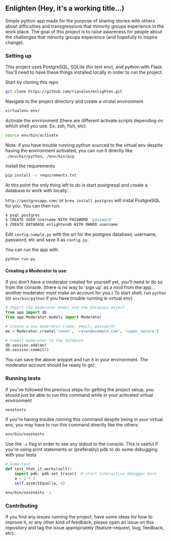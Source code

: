 ## Enlighten (Hey, it's a working title...)

Simple python app made for the purpose of sharing stories with others
about difficulties and transgressions that minority groups experience in
the work place. The goal of this project is to raise awareness for people
about the challenges that minority groups experience
(and hopefully to inspire change).

### Setting up

This project uses PostgreSQL, SQLite (for test env), and python with Flask. You'll
need to have these things installed locally in order to run the project.



Start by cloning this repo
```bash
git clone https://github.com/riavalon/enlighten.git
```

Navigate to the project directory and create a virutal environment
```bash
virtualenv env/
```

Activate the environment (there are different activate scripts depending on which shell you use. Ex: zsh, fish, etc)
```bash
source env/bin/activate
```

Note: if you have trouble running python sourced to the virtual env despite having the environment activated, you can run
it directly like `./env/bin/python`, `./env/bin/pip`

Install the requirements
```bash
pip install -r requirements.txt
```

At this point the only thing left to do is start postgresql and create a database to work with locally:

`http://postgresapp.com/` or `brew install postgres` will instal PostgreSQL for you. You can then run:
```bash
$ psql postgres
$ CREATE USER username WITH PASSWORD 'password'
$ CREATE DATABASE enlightendb WITH OWNER username
```

Edit `config-sample.py` with the url for the postgres database, username, password, etc and save it as `config.py`.

You can run the app with
```bash
python run.py
```


#### Creating a Moderator to use

If you don't have a moderator created for yourself yet, you'll need to do so from the console. (there is no way
to 'sign up' as a mod from the app... another moderator must make an account for you.) To start shell, run `python` (or  `env/bin/python` if you have trouble running in virtual env)

```python
# Import the moderator model and the database object
from app import db
from app.Moderator.models import Moderator

# Create a new moderator (name, email, password)
me = Moderator.create('raven', 'raven@example.com', 'super_secure')

# Commit moderator to the database
db.session.add(me)
db.session.commit()
```

You can save the above snippet and run it in your environment. The moderator account should be ready to go!

### Running tests

If you've followed the previous steps for getting the project setup, you should just be able to run this command while in your activated virtual environment

```bash
nosetests
```

If you're having trouble running this command despite being in your virtual env, you may have to run this command directly like the others:

```bash
env/bin/nosetests
```

Use the `-s` flag in order to see any stdout to the console. This is useful if you're using print statements or (preferably) pdb to do some debugging with your tests

```python
# Some test
def test_that_it_works(self):
    import pdb; pdb.set_trace()  # start interactive debugger here
    a = 2 + 2
    self.assertEqual(a, 4)
```

```bash
env/bin/nosetests -s
```

### Contributing

If you find any issues running the project, have some ideas for how to improve it, or any other kind
of feedback, please open an issue on this repository and tag the issue appropriately (feature-request, bug, feedback, etc).
